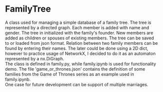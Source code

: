 # FamilyTree
A class used for managing a simple database of a family tree. The tree is represented by a directed graph. Each member is added with name and gender. The tree in initialized with the family's founder. New members are added as children or spouses of existing members. The tree can be saved to or loaded from json format. Relation between two family members can be found by entering their names. The later could be done using a 2D dict, however to practice usage of NetworkX, I decided to do it as an automaton represented by a nx.DiGraph.  
The class is defined in family.py, while family.ipynb is used for functionality demo. The file 'game_or_thrones.json' contains the definition of some families from the Game of Thrones series as an example used in family.ipynb.  
One case for future development can be support of multiple marriages.
